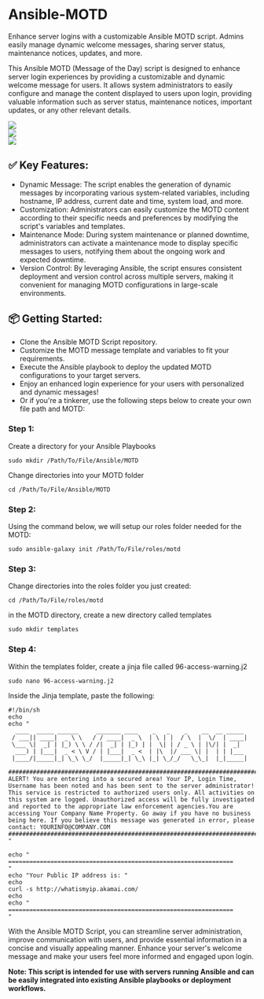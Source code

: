 # Ansible-MOTD
Enhance server logins with a customizable Ansible MOTD script. Admins easily manage dynamic welcome messages, sharing server status, maintenance notices, updates, and more.

This Ansible MOTD (Message of the Day) script is designed to enhance server login experiences by providing a customizable and dynamic welcome message for users. It allows system administrators to easily configure and manage the content displayed to users upon login, providing valuable information such as server status, maintenance notices, important updates, or any other relevant details.
<div>
  <img src="https://img.shields.io/badge/Ansible-000000?style=for-the-badge&logo=ansible&logoColor=white" />
</div>
<div>
  <img src="https://img.shields.io/badge/Linux-FCC624?style=for-the-badge&logo=linux&logoColor=black" />
</div>
<div>
  <img src="https://img.shields.io/badge/Ubuntu-E95420?style=for-the-badge&logo=ubuntu&logoColor=white" />
</div>

## ✅ Key Features:

- Dynamic Message: The script enables the generation of dynamic messages by incorporating various system-related variables, including hostname, IP address, current date and time, system load, and more.
- Customization: Administrators can easily customize the MOTD content according to their specific needs and preferences by modifying the script's variables and templates.
- Maintenance Mode: During system maintenance or planned downtime, administrators can activate a maintenance mode to display specific messages to users, notifying them about the ongoing work and expected downtime.
- Version Control: By leveraging Ansible, the script ensures consistent deployment and version control across multiple servers, making it convenient for managing MOTD configurations in large-scale environments.


## 📦 Getting Started:
- Clone the Ansible MOTD Script repository.
- Customize the MOTD message template and variables to fit your requirements.
- Execute the Ansible playbook to deploy the updated MOTD configurations to your target servers.
- Enjoy an enhanced login experience for your users with personalized and dynamic messages!
- Or if you're a tinkerer, use the following steps below to create your own file path and MOTD:

### Step 1:
Create a directory for your Ansible Playbooks
```
sudo mkdir /Path/To/File/Ansible/MOTD
```
Change directories into your MOTD folder
```
cd /Path/To/File/Ansible/MOTD
```
### Step 2:
Using the command below, we will setup our roles folder needed for the MOTD:
```
sudo ansible-galaxy init /Path/To/File/roles/motd
```
### Step 3:
Change directories into the roles folder you just created:
```
cd /Path/To/File/roles/motd
```
in the MOTD directory, create a new directory called templates
```
sudo mkdir templates
```
### Step 4:
Within the templates folder, create a jinja file called 96-access-warning.j2
```
sudo nano 96-access-warning.j2
```
Inside the Jinja template, paste the following:
```
#!/bin/sh
echo
echo "
  ____  _____ ______     _______ ____    _   _    _    __  __ _____ 
 / ___|| ____|  _ \ \   / / ____|  _ \  | \ | |  / \  |  \/  | ____|
 \___ \|  _| | |_) \ \ / /|  _| | |_) | |  \| | / _ \ | |\/| |  _|  
  ___) | |___|  _ < \ V / | |___|  _ <  | |\  |/ ___ \| |  | | |___ 
 |____/|_____|_| \_\ \_/  |_____|_| \_\ |_| \_/_/   \_\_|  |_|_____|
                                                                    
#############################################################################################################################################
ALERT! You are entering into a secured area! Your IP, Login Time, Username has been noted and has been sent to the server administrator!
This service is restricted to authorized users only. All activities on this system are logged. Unauthorized access will be fully investigated
and reported to the appropriate law enforcement agencies.You are accessing Your Company Name Property. Go away if you have no business
being here. If you believe this message was generated in error, please contact: YOURINFO@COMPANY.COM
#############################################################################################################################################
"

echo "
================================================================
"
echo "Your Public IP address is: "
echo
curl -s http://whatismyip.akamai.com/
echo
echo "
================================================================
"
```


With the Ansible MOTD Script, you can streamline server administration, improve communication with users, and provide essential information in a concise and visually appealing manner. Enhance your server's welcome message and make your users feel more informed and engaged upon login.

**Note: This script is intended for use with servers running Ansible and can be easily integrated into existing Ansible playbooks or deployment workflows.**
